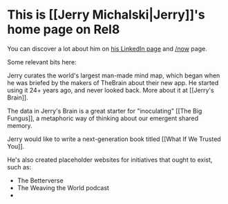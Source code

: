 # This is [[Jerry Michalski|Jerry]]'s home page on Rel8
You can discover a lot about him on [his LinkedIn page](http://www.linkedin.com/in/jerrymichalski) and [/now](https://www.jerrymichalski.com/now) page. 

Some relevant bits here: 

Jerry curates the world's largest man-made mind map, which began when he was briefed by the makers of TheBrain about their new app. He started using it 24+ years ago, and never looked back. More about it at [[Jerry's Brain]]. 

The data in Jerry's Brain is a great starter for "inoculating" [[The Big Fungus]], a metaphoric way of thinking about our emergent shared memory. 

Jerry would like to write a next-generation book titled [[What If We Trusted You]]. 

He's also created placeholder websites for initiatives that ought to exist, such as:

- The Betterverse
- The Weaving the World podcast
- 